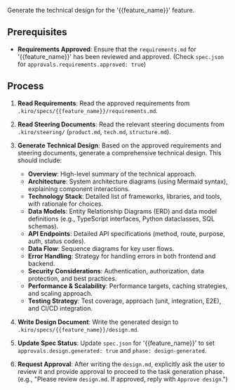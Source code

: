 Generate the technical design for the '{{feature_name}}' feature.

## Prerequisites

- **Requirements Approved**: Ensure that the `requirements.md` for '{{feature_name}}' has been reviewed and approved. (Check `spec.json` for `approvals.requirements.approved: true`)

## Process

1.  **Read Requirements**: Read the approved requirements from `.kiro/specs/{{feature_name}}/requirements.md`.
2.  **Read Steering Documents**: Read the relevant steering documents from `.kiro/steering/` (`product.md`, `tech.md`, `structure.md`).
3.  **Generate Technical Design**: Based on the approved requirements and steering documents, generate a comprehensive technical design. This should include:
    - **Overview**: High-level summary of the technical approach.
    - **Architecture**: System architecture diagrams (using Mermaid syntax), explaining component interactions.
    - **Technology Stack**: Detailed list of frameworks, libraries, and tools, with rationale for choices.
    - **Data Models**: Entity Relationship Diagrams (ERD) and data model definitions (e.g., TypeScript interfaces, Python dataclasses, SQL schemas).
    - **API Endpoints**: Detailed API specifications (method, route, purpose, auth, status codes).
    - **Data Flow**: Sequence diagrams for key user flows.
    - **Error Handling**: Strategy for handling errors in both frontend and backend.
    - **Security Considerations**: Authentication, authorization, data protection, and best practices.
    - **Performance & Scalability**: Performance targets, caching strategies, and scaling approach.
    - **Testing Strategy**: Test coverage, approach (unit, integration, E2E), and CI/CD integration.

4.  **Write Design Document**: Write the generated design to `.kiro/specs/{{feature_name}}/design.md`.
5.  **Update Spec Status**: Update `spec.json` for '{{feature_name}}' to set `approvals.design.generated: true` and `phase: design-generated`.
6.  **Request Approval**: After writing the `design.md`, explicitly ask the user to review it and provide approval to proceed to the task generation phase. (e.g., "Please review `design.md`. If approved, reply with `Approve design`.")